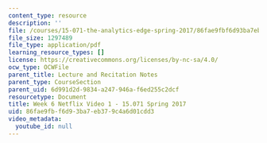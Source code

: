 ```yaml
---
content_type: resource
description: ''
file: /courses/15-071-the-analytics-edge-spring-2017/86fae9fbf6d93ba7eb379c4a6d01cdd3_MIT15_071S17_Unit6_Netflix.pdf
file_size: 1297489
file_type: application/pdf
learning_resource_types: []
license: https://creativecommons.org/licenses/by-nc-sa/4.0/
ocw_type: OCWFile
parent_title: Lecture and Recitation Notes
parent_type: CourseSection
parent_uid: 6d991d2d-9834-a247-946a-f6ed255c2dcf
resourcetype: Document
title: Week 6 Netflix Video 1 - 15.071 Spring 2017
uid: 86fae9fb-f6d9-3ba7-eb37-9c4a6d01cdd3
video_metadata:
  youtube_id: null
---
```


